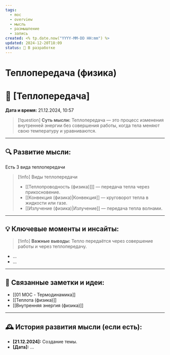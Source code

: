 ```yaml
---
tags:
  - moc
  - overview
  - мысль
  - размышление
  - запись
created: <% tp.date.now("YYYY-MM-DD HH:mm") %>
updated: 2024-12-20T18:09
status: 🚧 В разработке
---
```

# Теплопередача (физика)

# 💭  [Теплопередача]

**Дата и время:** 21.12.2024, 10:57

> [!question] **Суть мысли:**
> Теплопередача — это процесс изменения внутренней энергии без совершения работы, когда тела меняют свою температуру и уравниваются.

---

## 🔍 Развитие мысли:

Есть 3 вида теплопередачи

> [!info] Виды теплопередачи
> - [[Теплопроводность (физика)]]] — передача тепла через прикосновение.
> - [[Конвекция (физика)|Конвекция]] — круговорот тепла в жидкости или газе.
> - [[Излучение (физика)|Излучение]] — передача тепла волнами.

---

## 💡 Ключевые моменты и инсайты:

> [!info] **Важные выводы:**
> Тепло передаётся через совершение работы и через теплопередачу.

- ...
- ...

---

## 🔄 Связанные заметки и идеи:

- [[01 MOC - Термодинамика]]
- [[Теплота (физика)]]
- [[Внутренняя энергия (физика)]]


---

## 🕰️ История развития мысли (если есть):

* **[21.12.2024]:**  Создание темы.
* **[Дата]:**  ...
